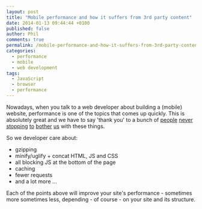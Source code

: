 ```yaml
---
layout: post
title: "Mobile performance and how it suffers from 3rd party content"
date: 2014-01-13 09:44:44 +0100
published: false
author: Phil
comments: true
permalink: /mobile-performance-and-how-it-suffers-from-3rd-party-content
categories:
  - performance
  - mobile
  - web development
tags:
  - JavaScript
  - browser
  - performance
---
```

Nowadays, when you talk to a web developer about building a (mobile) website,
performance is one of the topics that comes up quickly. This is absolutely great
and we have to say 'thank you' to a bunch of
[people](https://twitter.com/Souders)
[never](https://twitter.com/stoyanstefanov)
[stopping](https://twitter.com/jaffathecake)
[to](https://twitter.com/guypod)
[bother](https://twitter.com/aerotwist)
[us](https://twitter.com/jonathanklein)
with these things.

So we developer care about:

- gzipping
- minify/uglify + concat HTML, JS and CSS
- all blocking JS at the bottom of the page
- caching
- fewer requests
- and a lot more ...

Each of the points above will improve your site's performance - sometimes more
sometimes less, depending - of course - on your site and its structure.